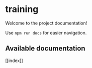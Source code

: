 # training

Welcome to the project documentation!

Use `npm run docs` for easier navigation.

## Available documentation

[[index]]
